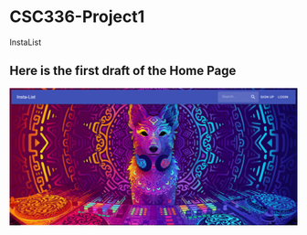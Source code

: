# CSC336-Project1
InstaList

## Here is the first draft of the Home Page

![](insta-list/src/images/Capture.PNG)